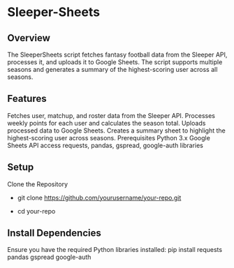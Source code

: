 # Sleeper-Sheets
## Overview
The SleeperSheets script fetches fantasy football data from the Sleeper API, processes it, and uploads it to Google Sheets. The script supports multiple seasons and generates a summary of the highest-scoring user across all seasons.

## Features
Fetches user, matchup, and roster data from the Sleeper API.
Processes weekly points for each user and calculates the season total.
Uploads processed data to Google Sheets.
Creates a summary sheet to highlight the highest-scoring user across seasons.
Prerequisites
Python 3.x
Google Sheets API access
requests, pandas, gspread, google-auth libraries

## Setup
Clone the Repository
- git clone https://github.com/yourusername/your-repo.git

- cd your-repo

## Install Dependencies

Ensure you have the required Python libraries installed:
pip install requests pandas gspread google-auth
